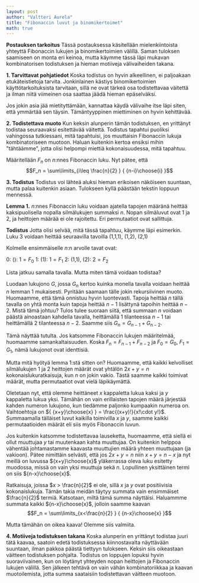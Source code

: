 ```yaml
---
layout: post
author: "Valtteri Aurela"
title: "Fibonaccin luvut ja binomikertoimet"
math: true
---
```


**Postauksen tarkoitus**
Tässä postauksessa käsitellään mielenkiintoista yhteyttä Fibonaccin lukujen ja binomikertoimien välillä. Saman tuloksen saamiseen on monta eri keinoa, mutta käymme tässä läpi mukavan kombinatorisen todistuksen ja hieman motiiveja välivaiheiden takana.

**1. Tarvittavat pohjatiedot**
Koska todistus on hyvin alkeellinen, ei paljoakaan etukäteistietoja tarvita. Jonkinlainen kästiys binomikertoimien käyttötarkoituksista tarvitaan, sillä ne ovat tärkeä osa todistettavaa väitettä ja ilman niitä viimeinen osa saattaa jäädä hieman epäselväksi.

Jos jokin asia jää mietityttämään, kannattaa käydä välivaihe itse läpi siten, että ymmärtää sen täysin. Tämäntyyppinen miettiminen on hyvin kehittävää.

**2. Todistettava muoto**
Kun keksin alunperin tämän todistuksen, en yrittänyt todistaa seuraavaksi esitettävää väitettä. Todistus tapahtui puoliksi vahingossa tutkiessani, mitä tapahtuisi, jos muuttaisin Fibonaccin lukuja kombinatoriseen muotoon. Haluan kuitenkin kertoa ensiksi mihin "tähtäämme", jotta olisi helpompi miettiä kokonaisuudessa, mitä tapahtuu.

Määritellään $F_n$ on $n$:nnes Fibonaccin luku. Nyt pätee, että $$F_n = \sum\limits_{i\leq \frac{n}{2} } { {n-i}\choose{i} }$$

**3. Todistus**
Todistus voi lähteä aluksi hieman erikoisen näköiseen suuntaan, mutta palaa kuitenkin asiaan. Tulokseen kyllä päästään tekstin loppuun mennessä.

**Lemma 1.**
$n$:nnes Fibonaccin luku voidaan ajatella tapojen määränä heittää kaksipuolisella nopalla silmälukujen summaksi $n$. Nopan silmäluvut ovat 1 ja 2, ja heittojen määrää ei ole rajoitettu. Eri permutaatiot ovat sallittuja.

**Todistus**
  Jotta olisi selvää, mitä tässä tapahtuu, käymme läpi esimerkin. Luku 3 voidaan heittää seuraavilla tavoilla
(1,1,1), (1,2), (2,1)

Kolmelle ensimmäiselle $n$:n arvolle tavat ovat:

0:  (): $1 = F_0$
1:  (1):  $1 = F_1$
2:  (1,1), (2): $2 = F_2$

Lista jatkuu samalla tavalla. Mutta miten tämä voidaan todistaa?

Luodaan lukujono $G$, jossa $G_n$ kertoo kuinka monella tavalla voidaan heittää $n$ lemman 1 mukaisesti. Pyritään saamaan tälle jokin rekursiivinen muoto. Huomaamme, että tämä onnistuu hyvin luontevasti. Tapoja heittää $n$ tällä tavalla on yhtä monta kuin tapoja heittää $n-1$ lisättynä tapoihin heittää $n-2$. Mistä tämä johtuu? Tulos tulee suoraan siitä, että summaan $n$ voidaan päästä ainoastaan kahdella tavalla, heittämällä 1 tilanteessa $n-1$ tai heittämällä 2 tilanteessa $n-2$. Saamme siis $G_n = G_{n-1} + G_{n-2}$.

Tämä näyttää tutulta. Jos katsomme Fibonaccin lukujen määritelmää, huomaamme samankaltaisuuden. Koska $F_n = F_{n-1} + F_{n-2}$ ja $F_0 = G_0$, $F_1 = G_1$, nämä lukujonot ovat identtisiä.

Mutta mitä hyötyä lemma 1:stä sitten on? Huomaamme, että kaikki kelvolliset silmälukujen 1 ja 2 heittojen määrät ovat yhtälön $2x + y = n$ kokonaislukuratkaisuja, kun $n$ on jokin vakio. Tästä saamme kaikki toimivat määrät, mutta permutaatiot ovat vielä läpikäymättä.

Oletetaan nyt, että olemme heittäneet $x$ kappaletta lukua kaksi ja $y$ kappaletta lukua yksi. Tämähän on vain erillaisten tapojen määrä järjestää kahden numeron lukujono, kun tiedämme paljonko kumpaakin numeroa on.  Vaihtoehtoja on ${ {x+y}\choose{x} } = \frac{(x+y)!}{x!\cdot y!}$. Summaamalla tälläiset luvut kaikilla toimivilla $x$ ja $y$, saamme kaikki permutaatioiden määrät eli siis myös Fibonaccin luvun.

Jos kuitenkin katsomme todistettavaa lauseketta, huomaamme, että siellä ei ollut muuttujaa $y$ tai muutenkaan kahta muuttujaa. On kuitenkin helppoa vähentää johtamastamme kaavasta muuttujien määrä yhteen muuttujaan (ja vakioon). Pätee nimittäin selvästi, että jos $2x + y = n$ niin $x + y = n - x$ ja nyt meillä on luvussa ${x+y}\choose{x}$ yläkerrassa oleva luku esitetty muodossa, missä on vain yksi muuttuja sekä $n$. Lopullinen yksittäinen termi on siis ${n-x}\choose{x}$.

Ratkaisuja, joissa $x > \frac{n}{2}$ ei ole, sillä $x$ ja $y$ ovat positiivisia kokonaislukuja. Tämän takia meidän täytyy summata vain ensimmäiset $\frac{n}{2}$ termiä. Katsotaan, miltä tämä summa näyttäisi. Haluammme summata kaikki ${n-x}\choose{x}$, jolloin saamme kaavan $$F_n = \sum\limits_{x<\frac{n}{2} } { {n-x}\choose{x} }$$

Mutta tämähän on oikea kaava! Olemme siis valmiita.

**4. Motiiveja todistuksen takana**
Koska alunperin en yrittänyt todistaa juuri tätä kaavaa, saatoin edetä todistuksessa kiinnostavalta näyttävään suuntaan, ilman pakkoa päästä tiettyyn tulokseen. Keksin siis oikeastaan väitteen todistuksen pohjalta. Todistus on loppujen lopuksi hyvin suoraviivainen, kun on löytänyt yhteyden nopan heittojen ja Fibonaccin lukujen välillä. Sen jälkeen tehtävä on vain vähän kombinatoriikkaa ja kaavan muotoilemista, jotta summa saataisiin todistettavan väitteen muotoon.
